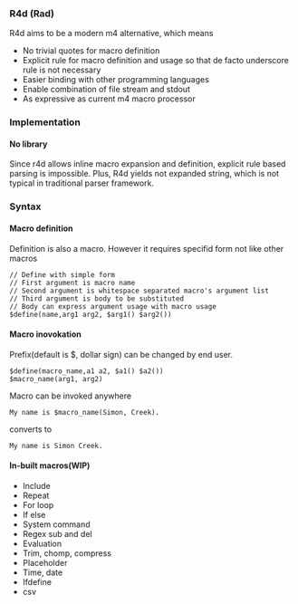 ### R4d (Rad)

R4d aims to be a modern m4 alternative, which means

- No trivial quotes for macro definition
- Explicit rule for macro definition and usage so that de facto underscore rule
is not necessary
- Easier binding with other programming languages
- Enable combination of file stream and stdout
- As expressive as current m4 macro processor

### Implementation

#### No library

Since r4d allows inline macro expansion and definition, explicit rule based
parsing is impossible. Plus, R4d yields not expanded string, which is not
typical in traditional parser framework.

### Syntax 

#### Macro definition

Definition is also a macro. However it requires specifid form not like other
macros

```
// Define with simple form
// First argument is macro name
// Second argument is whitespace separated macro's argument list
// Third argument is body to be substituted
// Body can express argument usage with macro usage
$define(name,arg1 arg2, $arg1() $arg2())
```

#### Macro inovokation

Prefix(default is $, dollar sign) can be changed by end user.
```
$define(macro_name,a1 a2, $a1() $a2())
$macro_name(arg1, arg2)
```

Macro can be invoked anywhere

```
My name is $macro_name(Simon, Creek).
```
converts to
```
My name is Simon Creek.
```

#### In-built macros(WIP)

- Include
- Repeat
- For loop
- If else
- System command
- Regex sub and del
- Evaluation
- Trim, chomp, compress
- Placeholder
- Time, date
- Ifdefine
- csv
